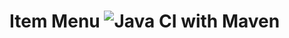 # Item Menu ![Java CI with Maven](https://github.com/hackcraft/ItemMenu/workflows/Java%20CI%20with%20Maven/badge.svg)
